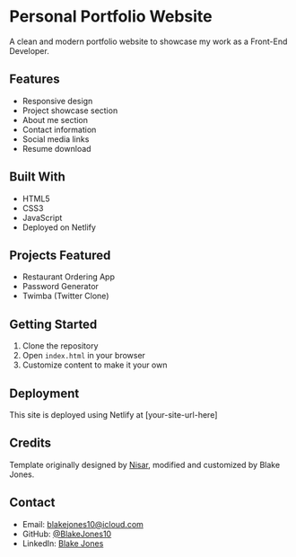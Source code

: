 # Personal Portfolio Website

A clean and modern portfolio website to showcase my work as a Front-End Developer.

## Features

- Responsive design
- Project showcase section
- About me section
- Contact information
- Social media links
- Resume download

## Built With

- HTML5
- CSS3
- JavaScript
- Deployed on Netlify

## Projects Featured

- Restaurant Ordering App
- Password Generator
- Twimba (Twitter Clone)

## Getting Started

1. Clone the repository
2. Open `index.html` in your browser
3. Customize content to make it your own

## Deployment

This site is deployed using Netlify at [your-site-url-here]

## Credits

Template originally designed by [Nisar](https://github.com/nisarhassan12/portfolio-template), modified and customized by Blake Jones.

## Contact

- Email: blakejones10@icloud.com
- GitHub: [@BlakeJones10](https://github.com/BlakeJones10)
- LinkedIn: [Blake Jones](https://www.linkedin.com/in/blake-jones-b3bba829a/)
